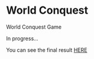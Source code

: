 # World Conquest

World Conquest Game

In progress...

You can see the final result [HERE](https://brunomndantas.github.io/WorldConquest/)
